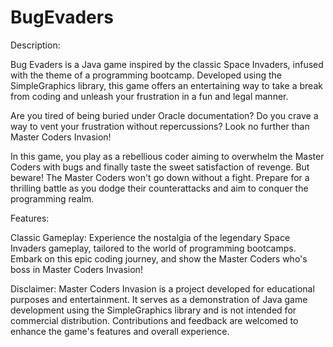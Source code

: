# BugEvaders

Description:

Bug Evaders is a Java game inspired by the classic Space Invaders, infused with the theme of a programming bootcamp. Developed using the SimpleGraphics library, this game offers an entertaining way to take a break from coding and unleash your frustration in a fun and legal manner.

Are you tired of being buried under Oracle documentation? Do you crave a way to vent your frustration without repercussions? Look no further than Master Coders Invasion!

In this game, you play as a rebellious coder aiming to overwhelm the Master Coders with bugs and finally taste the sweet satisfaction of revenge. But beware! The Master Coders won't go down without a fight. Prepare for a thrilling battle as you dodge their counterattacks and aim to conquer the programming realm.

Features:

Classic Gameplay: Experience the nostalgia of the legendary Space Invaders gameplay, tailored to the world of programming bootcamps.
Embark on this epic coding journey, and show the Master Coders who's boss in Master Coders Invasion!

Disclaimer:
Master Coders Invasion is a project developed for educational purposes and entertainment. It serves as a demonstration of Java game development using the SimpleGraphics library and is not intended for commercial distribution. Contributions and feedback are welcomed to enhance the game's features and overall experience.

